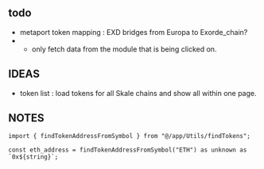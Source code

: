 ## todo

- metaport token mapping : EXD bridges from Europa to Exorde_chain?
- - only fetch data from the module that is being clicked on.

## IDEAS

- token list : load tokens for all Skale chains and show all within one page.

## NOTES

```
import { findTokenAddressFromSymbol } from "@/app/Utils/findTokens";

const eth_address = findTokenAddressFromSymbol("ETH") as unknown as `0x${string}`;
```
